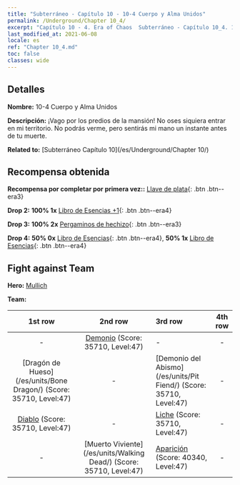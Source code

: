 ```yaml
---
title: "Subterráneo - Capítulo 10 - 10-4 Cuerpo y Alma Unidos"
permalink: /Underground/Chapter 10_4/
excerpt: "Capítulo 10 - 4. Era of Chaos  Subterráneo - Capítulo 10_4. 10-4 Cuerpo y Alma Unidos"
last_modified_at: 2021-06-08
locale: es
ref: "Chapter 10_4.md"
toc: false
classes: wide
---
```


## Detalles

 **Nombre:** 10-4 Cuerpo y Alma Unidos

 **Descripción:** ¡Vago por los predios de la mansión! No oses siquiera entrar en mi territorio. No podrás verme, pero sentirás mi mano un instante antes de tu muerte.

 **Related to:** [Subterráneo Capítulo 10](/es/Underground/Chapter 10/)

## Recompensa obtenida

 **Recompensa por completar por primera vez::** [Llave de plata](/ItemsES/con_693/){: .btn .btn--era3}

 **Drop 2:** **100% 1x** [Libro de Esencias +1](/ItemsES/mat_46/){: .btn .btn--era4}

 **Drop 3:** **100% 2x** [Pergaminos de hechizo](/ItemsES/con_694/){: .btn .btn--era3}

 **Drop 4:** **50% 0x** [Libro de Esencias](/ItemsES/mat_39/){: .btn .btn--era4}, **50% 1x** [Libro de Esencias](/ItemsES/mat_39/){: .btn .btn--era4}


## Fight against Team
 **Hero:** [Mullich](/es/heroes/Mullich/)

 **Team:**


  | 1st row | 2nd row | 3rd row | 4th row |
  |:----:|:----:|:----|:----:|
  | - | [Demonio](/es/units/Demon/) (Score: 35710, Level:47)  | - | - |
  | [Dragón de Hueso](/es/units/Bone Dragon/) (Score: 35710, Level:47)  | - | [Demonio del Abismo](/es/units/Pit Fiend/) (Score: 35710, Level:47)  | - |
  | [Diablo](/es/units/Devil/) (Score: 35710, Level:47)  | - | [Liche](/es/units/Lich/) (Score: 35710, Level:47)  | - |
  | - | [Muerto Viviente](/es/units/Walking Dead/) (Score: 35710, Level:47)  | [Aparición](/es/units/Wight/) (Score: 40340, Level:47)  | - |


